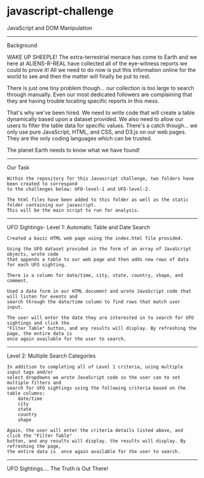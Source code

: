# javascript-challenge
JavaScript and DOM Manipulation

--------------------
Background

WAKE UP SHEEPLE! The extra-terrestrial menace has come to Earth and we here at ALIENS-R-REAL have collected all of the eye-witness reports we could to prove it! All we need to do now is put this information online for the world to see and then the matter will finally be put to rest.

There is just one tiny problem though... our collection is too large to search through manually. Even our most dedicated followers are complaining that they are having trouble locating specific reports in this mess.

That's why we've been hired. We need to write code that will create a table dynamically based upon a dataset provided. We also need to allow our users to filter the table data for specific values. There's a catch though... we only use pure JavaScript, HTML, and CSS, and D3.js on our web pages. They are the only coding languages which can be trusted.

The planet Earth needs to know what we have found!

-----------------
Our Task

    Within the repository for this Javascript challenge, two folders have been created to correspond 
    to the challenges below: UFO-level-1 and UFO-level-2.

    The html files have been added to this folder as well as the static folder containing our javascript. 
    This will be the main script to run for analysis.

   
-------------------
UFO Sightings- Level 1: Automatic Table and Date Search 

    Created a basic HTML web page using the index.html file provided.

    Using the UFO dataset provided in the form of an array of JavaScript objects, wrote code 
    that appends a table to our web page and then adds new rows of data for each UFO sighting.
    
    There is a column for date/time, city, state, country, shape, and comment. 

    Used a date form in our HTML document and wrote JavaScript code that will listen for events and 
    search through the date/time column to find rows that match user input.
    
    The user will enter the date they are interested in to search for UFO sightings and click the 
    "Filter Table" button, and any results will display. By refreshing the page, the entire data is 
    once again available for the user to search.
    
----------------------
    
   Level 2: Multiple Search Categories 

    In addition to completing all of Level 1 criteria, using multiple input tags and/or 
    select dropdowns we wrote JavaScript code so the user can to set multiple filters and 
    search for UFO sightings using the following criteria based on the table columns:
        date/time
        city
        state
        country
        shape
        
    Again, the user will enter the criteria details listed above, and click the "Filter Table" 
    button, and any results will display. the results will display. By refreshing the page, 
    the entire data is  once again available for the user to search.
    

---------------

UFO Sightings.... The Truth is Out There! 
